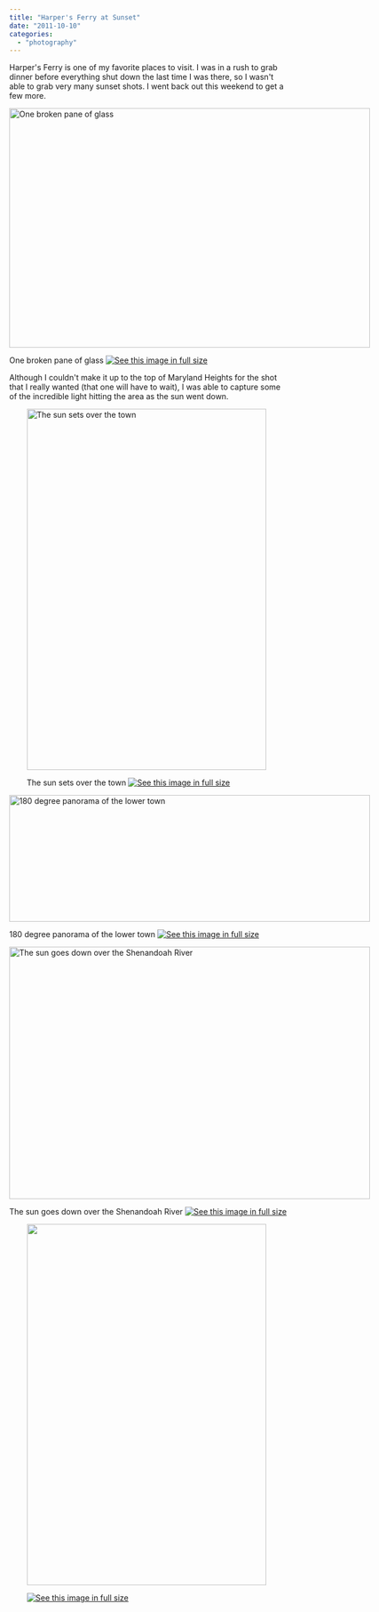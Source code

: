 ```yaml
---
title: "Harper's Ferry at Sunset"
date: "2011-10-10"
categories: 
  - "photography"
---
```

Harper's Ferry is one of my favorite places to visit. I was in a rush to grab dinner before everything shut down the last time I was there, so I wasn't able to grab very many sunset shots. I went back out this weekend to get a few more. 

<div class='wp-caption aligncenter' style='width: 660px; margin-left: auto; margin-right: auto;'>
<img width='650px' height='431px' alt="One broken pane of glass" title='One broken pane of glass' src='/uploads/2011/10/08HarpersFerry//m/HarpersFerry_004_m.jpg'>
<p class='wp-caption-text'>One broken pane of glass <a href='/uploads/2011/10/08HarpersFerry//l/HarpersFerry_004_l.jpg'><img alt='See this image in full size' src='/static/fs_img.jpg' /></a></p>
</div>

Although I couldn't make it up to the top of Maryland Heights for the shot that I really wanted (that one will have to wait), I was able to capture some of the incredible light hitting the area as the sun went down. 

<div class='wp-caption aligncenter' style='width: 441px; margin-left: auto; margin-right: auto;'>
<img width='431px' height='650px' alt="The sun sets over the town " title='The sun sets over the town ' src='/uploads/2011/10/08HarpersFerry//m/HarpersFerry_033_m.jpg'>
<p class='wp-caption-text'>The sun sets over the town  <a href='/uploads/2011/10/08HarpersFerry//l/HarpersFerry_033_l.jpg'><img alt='See this image in full size' src='/static/fs_img.jpg' /></a></p>
</div>

<div class='wp-caption aligncenter' style='width: 660px; margin-left: auto; margin-right: auto;'>
<img width='650px' height='228px' alt="180 degree panorama of the lower town" title='180 degree panorama of the lower town' src='/uploads/2011/10/08HarpersFerry//m/pano_rr_church_m.jpg'>
<p class='wp-caption-text'>180 degree panorama of the lower town <a href='/uploads/2011/10/08HarpersFerry//l/pano_rr_church_l.jpg'><img alt='See this image in full size' src='/static/fs_img.jpg' /></a></p>
</div>

<div class='wp-caption aligncenter' style='width: 660px; margin-left: auto; margin-right: auto;'>
<img width='650px' height='454px' alt="The sun goes down over the Shenandoah River" title='The sun goes down over the Shenandoah River' src='/uploads/2011/10/08HarpersFerry//m/HarpersFerry_037_m.jpg'>
<p class='wp-caption-text'>The sun goes down over the Shenandoah River <a href='/uploads/2011/10/08HarpersFerry//l/HarpersFerry_037_l.jpg'><img alt='See this image in full size' src='/static/fs_img.jpg' /></a></p>
</div>

<div class='wp-caption aligncenter' style='width: 441px; margin-left: auto; margin-right: auto;'>
<img width='431px' height='650px' alt="" title='' src='/uploads/2011/10/08HarpersFerry//m/HarpersFerry_038_m.jpg'>
<p class='wp-caption-text'> <a href='/uploads/2011/10/08HarpersFerry//l/HarpersFerry_038_l.jpg'><img alt='See this image in full size' src='/static/fs_img.jpg' /></a></p>
</div>
